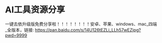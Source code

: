 # AI工具资源分享

一键去依升级版免费分享啦！！！！！！！！安卓、苹果、windows、mac_四端_全版本，链接: https://pan.baidu.com/s/14U126tEZLi_LLh57wEZjpg?pwd=9999
